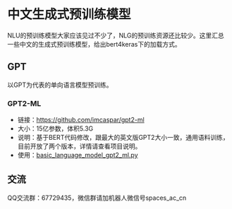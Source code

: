 # 中文生成式预训练模型

NLU的预训练模型大家应该见过不少了，NLG的预训练资源还比较少。这里汇总一些中文的生成式预训练模型，给出bert4keras下的加载方式。

## GPT

以GPT为代表的单向语言模型预训练。

### GPT2-ML

- 链接：https://github.com/imcaspar/gpt2-ml
- 大小：15亿参数，体积5.3G
- 说明：基于BERT代码修改，跟最大的英文版GPT2大小一致，通用语料训练，目前开放了两个版本，详情请查看项目说明。
- 使用：[basic_language_model_gpt2_ml.py](https://github.com/bojone/bert4keras/blob/master/examples/basic_language_model_gpt2_ml.py)

## 交流

QQ交流群：67729435，微信群请加机器人微信号spaces_ac_cn
